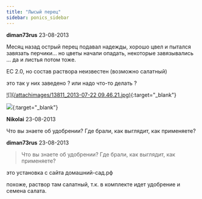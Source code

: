 ```yaml
---
title: "Лысый перец"
sidebar: ponics_sidebar
---
```


**diman73rus** 23-08-2013

Месяц назад острый перец подавал надежды, хорошо цвел и пытался завязать перчики... но цветы начали опадать, некоторые завязывались ... да и листья потом тоже.

EC 2.0, но состав раствора неизвестен (возможно салатный)

это так у них заведено ? или надо что-то делать ?

[![](/attachimages/13811_2013-07-22 09.46.21.jpg)](https://t.me/ponics_ru_files/10948){:target="_blank"}

[![](/attachimages/13813_IMG_20130822_191204.jpg)](https://t.me/ponics_ru_files/10949){:target="_blank"}

**Nikolai** 23-08-2013

Что вы знаете об удобрении? Где брали, как выглядит, как применяете?


**diman73rus** 23-08-2013

> Что вы знаете об удобрении? Где брали, как выглядит, как применяете?

это установка с сайта домашний-сад.рф

похоже, раствор там салатный, т.к. в комплекте идет удобрение и семена салата.


